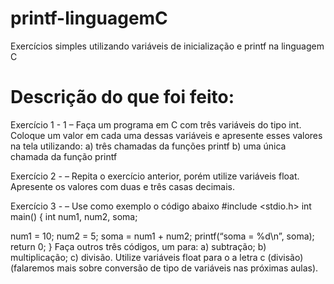 # printf-linguagemC
Exercícios simples utilizando variáveis de inicialização e printf na linguagem C

# Descrição do que foi feito:
Exercício 1 - 
1 – Faça um programa em C com três variáveis do tipo int. Coloque um valor em cada
uma dessas variáveis e apresente esses valores na tela utilizando:
a) três chamadas da funções printf
b) uma única chamada da função printf

Exercício 2 - 
– Repita o exercício anterior, porém utilize variáveis float. Apresente os valores com
duas e três casas decimais.

Exercício 3 -
– Use como exemplo o código abaixo
#include <stdio.h>
int main()
{
 int num1, num2, soma;

 num1 = 10;
 num2 = 5;
 soma = num1 + num2;
 printf(“soma = %d\n”, soma);
 return 0;
}
Faça outros três códigos, um para:
a) subtração;
b) multiplicação;
c) divisão.
Utilize variáveis float para o a letra c (divisão) (falaremos mais sobre conversão de tipo
de variáveis nas próximas aulas).
